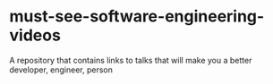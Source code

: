# must-see-software-engineering-videos
A repository that contains links to talks that will make you a better developer, engineer, person
